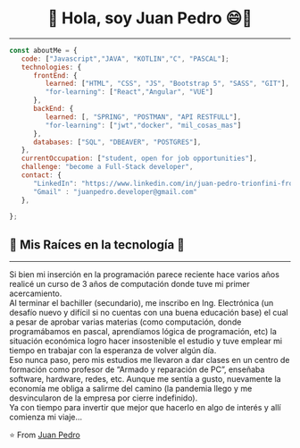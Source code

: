 <h1 align="center">
   👋 Hola, soy Juan Pedro 😄👋
 </h1> 
<hr> 

```javascript
const aboutMe = {
   code: ["Javascript","JAVA", "KOTLIN","C", "PASCAL"];
   technologies: {
      frontEnd: {
         learned: ["HTML", "CSS", "JS", "Bootstrap 5", "SASS", "GIT"],
         "for-learning": ["React","Angular", "VUE"]
      },
      backEnd: {
         learned: [, "SPRING", "POSTMAN", "API RESTFULL"],
         "for-learning": ["jwt","docker", "mil_cosas_mas"]
      },
      databases: ["SQL", "DBEAVER", "POSTGRES"],
   },
   currentOccupation: ["student, open for job opportunities"],
   challenge: "become a Full-Stack developer",
   contact: {
      "LinkedIn": "https://www.linkedin.com/in/juan-pedro-trionfini-front-end/"
      "Gmail" : "juanpedro.developer@gmail.com"
   },
   
};
```
<h2>🌱 Mis Raíces en la tecnología 🌱</h2>
<hr>

   Si bien mi inserción en la programación parece reciente hace varios años realicé un curso de 3 años de computación donde tuve mi primer acercamiento. 
   <br>
   Al terminar el bachiller (secundario), me inscribo en Ing. Electrónica (un desafío nuevo y difícil si no cuentas con una buena educación base) el cual a pesar de aprobar varias materias (como computación, donde programábamos en pascal, aprendíamos lógica de programación, etc) la situación económica logro hacer insostenible el estudio y tuve emplear mi tiempo en trabajar con la esperanza de volver algún día. 
   <br>
  Eso nunca paso, pero mis estudios me llevaron a dar clases en un centro de formación como profesor de “Armado y reparación de PC”, enseñaba software, hardware, redes, etc. Aunque me sentía a gusto, nuevamente la economía me obliga a salirme del camino (la pandemia llego y me desvincularon de la empresa por cierre indefinido). 
  <br>
   Ya con tiempo para invertir que mejor que hacerlo en algo de interés y allí comienza mi viaje… 
   <br>
   


:star: From [Juan Pedro](https://github.com/JuanPedro-dev)
